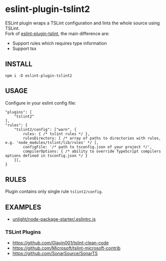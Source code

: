 # eslint-plugin-tslint2
ESLint plugin wraps a TSLint configuration and lints the whole source using TSLint.  
Fork of [eslint-plugin-tslint](https://github.com/JamesHenry/eslint-plugin-tslint), the main difference are:  
- Support rules which requires type information
- Support tsx

## INSTALL
```
npm i -D eslint-plugin-tslint2
```

## USAGE
Configure in your eslint config file:
```
"plugins": [
    "tslint2"
],
"rules": {
    "tslint2/config": ["warn", {
        rules: { /* tslint rules */ },
        rulesDirectory: [ /* array of paths to directories with rules, e.g. 'node_modules/tslint/lib/rules' */ ],
        configFile: '/* path to tsconfig.json of your project */',
        compilerOptions: { /* ability to override TypeScript compilers options defined in tsconfig.json */ }
    }],
}
```

## RULES
Plugin contains only single rule `tslint2/config`.

## EXAMPLES
* [unlight/node-package-starter/.eslintrc.js](https://github.com/unlight/node-package-starter/blob/master/.eslintrc.js)

### TSLint Plugins
* https://github.com/Glavin001/tslint-clean-code
* https://github.com/Microsoft/tslint-microsoft-contrib
* https://github.com/SonarSource/SonarTS
